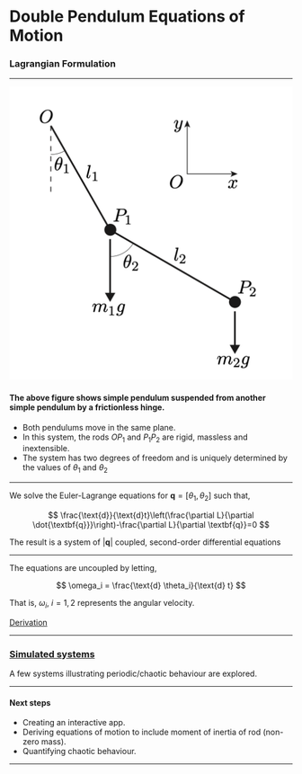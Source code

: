 # Double Pendulum Equations of Motion

### Lagrangian Formulation

----

![img](Resources/Double_Pendulum.png)

#### The above figure shows simple pendulum suspended from another simple pendulum by a frictionless hinge. 
- Both pendulums move in the same plane. 
- In this system, the rods $OP_1$ and $P_1P_2$ are rigid, massless and inextensible.
- The system has two degrees of freedom and is uniquely determined by the values of $\theta_1$ and $\theta_2$

----

We solve the Euler-Lagrange equations for $\textbf{q} = [\theta_1, \theta_2]$ such that, 

$$
\frac{\text{d}}{\text{d}t}\left(\frac{\partial L}{\partial \dot{\textbf{q}}}\right)-\frac{\partial L}{\partial \textbf{q}}=0
$$

The result is a system of $|\textbf{q}|$ coupled, second-order differential equations

----

The equations are uncoupled by letting,

$$
\omega_i = \frac{\text{d} \theta_i}{\text{d} t}
$$

That is, $\omega_i, \ i=1,2$ represents the angular velocity.

[Derivation](https://github.com/pineapple-bois/Double_Pendulum/blob/master/Derivation.ipynb)

----

### [Simulated systems](https://github.com/pineapple-bois/Double_Pendulum/blob/master/Simulation.ipynb)

A few systems illustrating periodic/chaotic behaviour are explored.

----

#### Next steps

- Creating an interactive app.
- Deriving equations of motion to include moment of inertia of rod (non-zero mass).
- Quantifying chaotic behaviour.

----